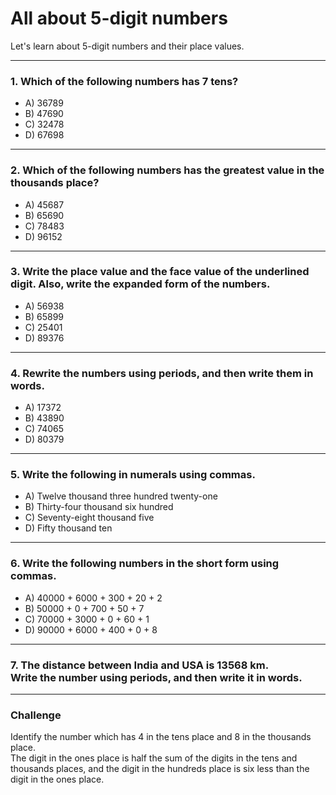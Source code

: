 <!--
marp: true
theme: academic
math: katex
class:
 - invert
-->

# All about 5-digit numbers
Let's learn about 5-digit numbers and their place values.

---
<!--
header: All about 5-digit numbers
-->
### 1. Which of the following numbers has 7 tens?
- A) 36789
- B) 47690
- C) 32478
- D) 67698

---
### 2. Which of the following numbers has the greatest value in the thousands place?
- A) 45687
- B) 65690
- C) 78483
- D) 96152

---
### 3. Write the place value and the face value of the underlined digit. Also, write the expanded form of the numbers.
- A) 56938
- B) 65899
- C) 25401
- D) 89376

---
### 4. Rewrite the numbers using periods, and then write them in words.
- A) 17372
- B) 43890
- C) 74065
- D) 80379

---
### 5. Write the following in numerals using commas.
- A) Twelve thousand three hundred twenty-one
- B) Thirty-four thousand six hundred
- C) Seventy-eight thousand five
- D) Fifty thousand ten

---
### 6. Write the following numbers in the short form using commas.
- A) 40000 + 6000 + 300 + 20 + 2
- B) 50000 + 0 + 700 + 50 + 7
- C) 70000 + 3000 + 0 + 60 + 1
- D) 90000 + 6000 + 400 + 0 + 8

---
### 7. The distance between India and USA is 13568 km.<br>Write the number using periods, and then write it in words.

---
### Challenge
Identify the number which has 4 in the tens place and 8 in the thousands place.<br> The digit in the ones place is half the sum of the digits in the tens and thousands places, and the digit in the hundreds place is six less than the digit in the ones place.